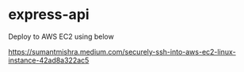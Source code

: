 # express-api

Deploy to AWS EC2 using below 

https://sumantmishra.medium.com/securely-ssh-into-aws-ec2-linux-instance-42ad8a322ac5
